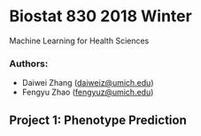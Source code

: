 # Biostat 830 2018 Winter
Machine Learning for Health Sciences

### Authors:
* Daiwei Zhang (daiweiz@umich.edu)
* Fengyu Zhao (fengyuz@umich.edu)

## Project 1: Phenotype Prediction


